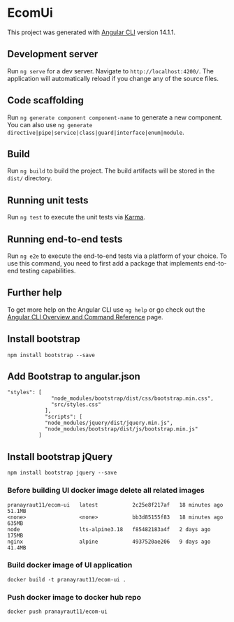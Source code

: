 # EcomUi

This project was generated with [Angular CLI](https://github.com/angular/angular-cli) version 14.1.1.

## Development server

Run `ng serve` for a dev server. Navigate to `http://localhost:4200/`. The application will automatically reload if you change any of the source files.

## Code scaffolding

Run `ng generate component component-name` to generate a new component. You can also use `ng generate directive|pipe|service|class|guard|interface|enum|module`.

## Build

Run `ng build` to build the project. The build artifacts will be stored in the `dist/` directory.

## Running unit tests

Run `ng test` to execute the unit tests via [Karma](https://karma-runner.github.io).

## Running end-to-end tests

Run `ng e2e` to execute the end-to-end tests via a platform of your choice. To use this command, you need to first add a package that implements end-to-end testing capabilities.

## Further help

To get more help on the Angular CLI use `ng help` or go check out the [Angular CLI Overview and Command Reference](https://angular.io/cli) page.

## Install bootstrap
```
npm install bootstrap --save
```
## Add Bootstrap to angular.json
```
"styles": [
              "node_modules/bootstrap/dist/css/bootstrap.min.css",
              "src/styles.css"
            ],
            "scripts": [ 
            "node_modules/jquery/dist/jquery.min.js",
            "node_modules/bootstrap/dist/js/bootstrap.min.js"
          ]
```
## Install bootstrap jQuery
```
npm install bootstrap jquery --save
```
### Before building UI docker image delete all related images
```
pranayraut11/ecom-ui   latest           2c25e8f217af   18 minutes ago   51.1MB
<none>                 <none>           bb3d85155f83   18 minutes ago   635MB
node                   lts-alpine3.18   f85482183a4f   2 days ago       175MB
nginx                  alpine           4937520ae206   9 days ago       41.4MB
```
### Build docker image of UI application
```
docker build -t pranayraut11/ecom-ui .
```
### Push docker image to docker hub repo
```
docker push pranayraut11/ecom-ui
```